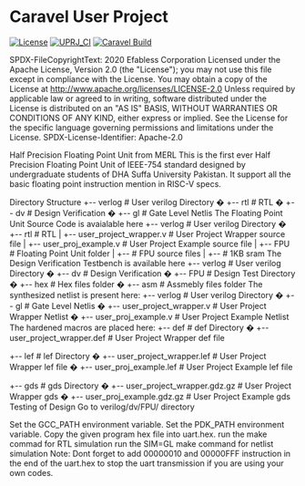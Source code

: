 # Caravel User Project

[![License](https://img.shields.io/badge/License-Apache%202.0-blue.svg)](https://opensource.org/licenses/Apache-2.0) [![UPRJ_CI](https://github.com/efabless/caravel_project_example/actions/workflows/user_project_ci.yml/badge.svg)](https://github.com/efabless/caravel_project_example/actions/workflows/user_project_ci.yml) [![Caravel Build](https://github.com/efabless/caravel_project_example/actions/workflows/caravel_build.yml/badge.svg)](https://github.com/efabless/caravel_project_example/actions/workflows/caravel_build.yml)

SPDX-FileCopyrightText: 2020 Efabless Corporation Licensed under the Apache License, Version 2.0 (the "License"); you may not use this file except in compliance with the License. You may obtain a copy of the License at http://www.apache.org/licenses/LICENSE-2.0 Unless required by applicable law or agreed to in writing, software distributed under the License is distributed on an "AS IS" BASIS, WITHOUT WARRANTIES OR CONDITIONS OF ANY KIND, either express or implied. See the License for the specific language governing permissions and limitations under the License. SPDX-License-Identifier: Apache-2.0

Half Precision Floating Point Unit from MERL
This is the first ever Half Precision Floating Point Unit of IEEE-754 standard designed by undergraduate students of DHA Suffa University Pakistan. It support all the basic floating point instruction mention in RISC-V specs.  

Directory Structure
+-- verlog                          #   User verilog Directory
�   +-- rtl                         #   RTL
�   +-- dv                          #   Design Verification
�   +-- gl                          #   Gate Level Netlis
The Floating Point Unit Source Code is avaialable here
+-- verlog                               #   User verilog Directory
�   +-- rtl                              #   RTL
|       +-- user_project_wrapper.v       #   User Project Wrapper source file
|       +-- user_proj_example.v          #   User Project Example source file
|       +-- FPU                          #   Floating Point Unit folder
|           +--                                     #   FPU source files
|           +--                                     #   1KB sram
The Design Verification Testbench is available here
+-- verlog                               #   User verilog Directory
�   +-- dv                               #   Design Verification
�       +-- FPU                          #   Design Test Directory
�       +-- hex                          #   Hex files folder
�       +-- asm                          #   Assmebly files folder
The synthesized netlist is present here:
+-- verlog                               #   User verilog Directory
�   +-- gl                               #   Gate Level Netlis
�       +-- user_project_wrapper.v       #   User Project Wrapper Netlist
�       +-- user_proj_example.v          #   User Project Example Netlist
The hardened macros are placed here:
+-- def                                 #    def Directory
�   +-- user_project_wrapper.def        #    User Project Wrapper def file

+-- lef                                 #    lef Directory
�   +-- user_project_wrapper.lef        #    User Project Wrapper lef file
�   +-- user_proj_example.lef           #    User Project Example lef file

+-- gds                                 #    gds Directory
�   +-- user_project_wrapper.gdz.gz     #    User Project Wrapper gds
�   +-- user_proj_example.gdz.gz        #    User Project Example gds
Testing of Design
Go to verilog/dv/FPU/ directory

Set the GCC_PATH environment variable.
Set the PDK_PATH environment variable.
Copy the given program hex file into uart.hex.
run the make commad for RTL simulation
run the SIM=GL make command for netlist simulation
Note: Dont forget to add 00000010 and 00000FFF instruction in the end of the uart.hex to stop the uart transmission if you are using your own codes.
